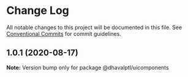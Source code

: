 # Change Log

All notable changes to this project will be documented in this file.
See [Conventional Commits](https://conventionalcommits.org) for commit guidelines.

## 1.0.1 (2020-08-17)

**Note:** Version bump only for package @dhavalptl/uicomponents
